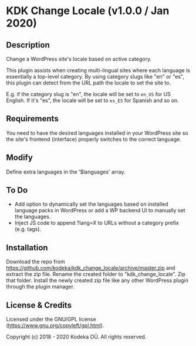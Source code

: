 # KDK Change Locale (v1.0.0 / Jan 2020)

## Description

Change a WordPress site's locale based on active category.

This plugin assists when creating multi-lingual sites where each language is essentially a top-level category. By using category slugs like "en" or "es", this plugin can detect from the URL path the locale to set the site to.

E.g. if the category slug is "en", the locale will be set to `en_US` for US English. If it's "es", the locale will be set to `es_ES` for Spanish and so on.


## Requirements

You need to have the desired languages installed in your WordPress site so the site's frontend (interface) properly switches to the correct language.


## Modify

Define extra languages in the '$languages' array.


## To Do

- Add option to dynamically set the languages based on installed language packs in WordPress or add a WP backend UI to manually set the languages.
- Inject JS code to append ?lang=X to URLs without a category prefix (e.g. tags).


## Installation

Download the repo from https://github.com/kodeka/kdk_change_locale/archive/master.zip and extract the zip file. Rename the created folder to "kdk_change_locale". Zip that folder. Install the newly created zip file like any other WordPress plugin through the plugin manager.


## License & Credits

Licensed under the GNU/GPL license (https://www.gnu.org/copyleft/gpl.html).

Copyright (c) 2018 - 2020 Kodeka OÜ. All rights reserved.
